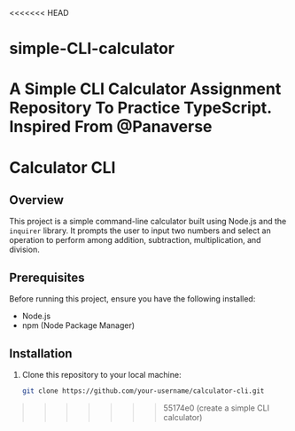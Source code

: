 <<<<<<< HEAD
# simple-CLI-calculator
A Simple CLI Calculator Assignment Repository To Practice TypeScript. Inspired From @Panaverse
=======
# Calculator CLI

## Overview
This project is a simple command-line calculator built using Node.js and the `inquirer` library. It prompts the user to input two numbers and select an operation to perform among addition, subtraction, multiplication, and division.

## Prerequisites
Before running this project, ensure you have the following installed:
- Node.js
- npm (Node Package Manager)

## Installation
1. Clone this repository to your local machine:
   ```bash
   git clone https://github.com/your-username/calculator-cli.git

>>>>>>> 55174e0 (create a simple CLI calculator)
